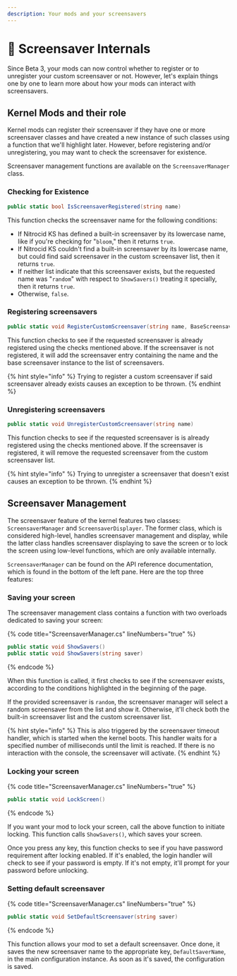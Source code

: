 ```yaml
---
description: Your mods and your screensavers
---
```


# 🌃 Screensaver Internals

Since Beta 3, your mods can now control whether to register or to unregister your custom screensaver or not. However, let's explain things one by one to learn more about how your mods can interact with screensavers.

## Kernel Mods and their role

Kernel mods can register their screensaver if they have one or more screensaver classes and have created a new instance of such classes using a function that we'll highlight later. However, before registering and/or unregistering, you may want to check the screensaver for existence.

Screensaver management functions are available on the `ScreensaverManager` class.

### Checking for Existence

```csharp
public static bool IsScreensaverRegistered(string name)
```

This function checks the screensaver name for the following conditions:

* If Nitrocid KS has defined a built-in screensaver by its lowercase name, like if you're checking for "`bloom`," then it returns `true`.
* If Nitrocid KS couldn't find a built-in screensaver by its lowercase name, but could find said screensaver in the custom screensaver list, then it returns `true`.
* If neither list indicate that this screensaver exists, but the requested name was "`random`" with respect to `ShowSavers()` treating it specially, then it returns `true`.
* Otherwise, `false`.

### Registering screensavers

```csharp
public static void RegisterCustomScreensaver(string name, BaseScreensaver screensaver)
```

This function checks to see if the requested screensaver is already registered using the checks mentioned above. If the screensaver is not registered, it will add the screensaver entry containing the name and the base screensaver instance to the list of screensavers.

{% hint style="info" %}
Trying to register a custom screensaver if said screensaver already exists causes an exception to be thrown.
{% endhint %}

### Unregistering screensavers

```csharp
public static void UnregisterCustomScreensaver(string name)
```

This function checks to see if the requested screensaver is is already registered using the checks mentioned above. If the screensaver is registered, it will remove the requested screensaver from the custom screensaver list.

{% hint style="info" %}
Trying to unregister a screensaver that doesn't exist causes an exception to be thrown.
{% endhint %}

## Screensaver Management

The screensaver feature of the kernel features two classes: `ScreensaverManager` and `ScreensaverDisplayer`. The former class, which is considered high-level, handles screensaver management and display, while the latter class handles screensaver displaying to save the screen or to lock the screen using low-level functions, which are only available internally.

`ScreensaverManager` can be found on the API reference documentation, which is found in the bottom of the left pane. Here are the top three features:

### Saving your screen

The screensaver management class contains a function with two overloads dedicated to saving your screen:

{% code title="ScreensaverManager.cs" lineNumbers="true" %}
```csharp
public static void ShowSavers()
public static void ShowSavers(string saver)
```
{% endcode %}

When this function is called, it first checks to see if the screensaver exists, according to the conditions highlighted in the beginning of the page.

If the provided screensaver is `random`, the screensaver manager will select a random screensaver from the list and show it. Otherwise, it'll check both the built-in screensaver list and the custom screensaver list.

{% hint style="info" %}
This is also triggered by the screensaver timeout handler, which is started when the kernel boots. This handler waits for a specified number of milliseconds until the limit is reached. If there is no interaction with the console, the screensaver will activate.
{% endhint %}

### Locking your screen

{% code title="ScreensaverManager.cs" lineNumbers="true" %}
```csharp
public static void LockScreen()
```
{% endcode %}

If you want your mod to lock your screen, call the above function to initiate locking. This function calls `ShowSavers()`, which saves your screen.

Once you press any key, this function checks to see if you have password requirement after locking enabled. If it's enabled, the login handler will check to see if your password is empty. If it's not empty, it'll prompt for your password before unlocking.

### Setting default screensaver

{% code title="ScreensaverManager.cs" lineNumbers="true" %}
```csharp
public static void SetDefaultScreensaver(string saver)
```
{% endcode %}

This function allows your mod to set a default screensaver. Once done, it saves the new screensaver name to the appropriate key, `DefaultSaverName`, in the main configuration instance. As soon as it's saved, the configuration is saved.
